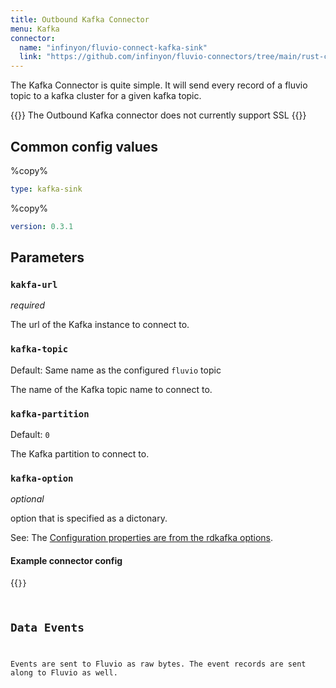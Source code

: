 ```yaml
---
title: Outbound Kafka Connector
menu: Kafka
connector:
  name: "infinyon/fluvio-connect-kafka-sink"
  link: "https://github.com/infinyon/fluvio-connectors/tree/main/rust-connectors/sinks/kafka"
---
```


The Kafka Connector is quite simple. It will send every record of a fluvio topic to a kafka cluster for a given kafka topic.

{{<caution>}}
The Outbound Kafka connector does not currently support SSL
{{</caution>}}

## Common config values

%copy%
```yaml
type: kafka-sink
```

%copy%
```yaml
version: 0.3.1
```

## Parameters

### `kakfa-url`
*required*

The url of the Kafka instance to connect to.

### `kafka-topic`
Default: Same name as the configured `fluvio` topic

The name of the Kafka topic name to connect to.


### `kafka-partition`
Default: `0`

The Kafka partition to connect to.

### `kafka-option`
*optional*

option that is specified as a dictonary.

See: The [Configuration
properties are from the rdkafka
options](https://github.com/edenhill/librdkafka/blob/b171d8f411a981c7604a79777ce10245f05280dd/CONFIGURATION.md).

#### Example connector config

{{<code file="embeds/connectors/outbound-examples/outbound-kafka.yaml" lang="yaml" copy=true >}}


## Data Events

Events are sent to Fluvio as raw bytes. The event records are sent along to Fluvio as well.
